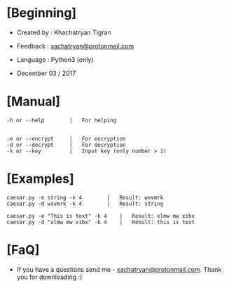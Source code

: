 [Beginning]
===================================================

* Created by	:	Khachatryan Tigran

* Feedback		:	xachatryan@protonmail.com

* Language		:	Python3 (only)


* December 03 / 2017


[Manual]
===================================================

```
-h or --help        |	For helping


-e or --encrypt     |	For encryption
-d or --decrypt     |	For decryption
-k or --key         |	Input key (only number > 1)
```

[Examples]
===================================================

```
caesar.py -e string -k 4		|	Result:	wxvmrk
caesar.py -d wxvmrk -k 4		|	Result:	string

caesar.py -e "This is text" -k 4	|	Result:	xlmw mw xibx
caesar.py -d "xlmw mw xibx" -k 4	|	Result:	this is text
```

[FaQ]
===================================================

* If you have a questions send me - xachatryan@protonmail.com. Thank you for downloading :)
